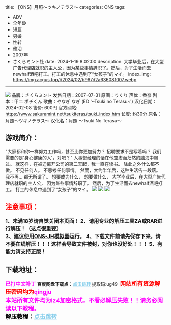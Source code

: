 title: 【ONS】月照〜ツキノテラス〜
categories: ONS
tags:
- ADV
- 全年龄
- 短篇
- 男娘
- 性转
- 催泪
- 2007年
- さくらミント社
date: 2024-1-19 8:02:00
description: 大学毕业后，在大型广告代理店就职的主人公，因为某些事情辞职了。然后，为了生活而去newhalf酒吧打工。打工的休息中遇到了“女孩子”的マイ。
index_img: https://img.acgus.top/i/2024/02/b967d2a636081007.webp
---
![](https://img.acgus.top/i/2024/02/b967d2a636081007.webp)
品牌：さくらミント
发售日期：2007-07-31
原画：りくり
声优：香奈
剧本：甲二 ポチくん
歌曲：やなぎ なぎ (ED '~Tsuki no Terasu~')
汉化日期：2024-02-08 
售价: 600円
官方网站: https://www.sakuramint.net/tsukiteras/tsuki_index.htm
长度: 约30分
原名：月照～ツキノテラス～
汉化名：月照 ～Tsuki No Terasu～

## 游戏简介：
"大家都和你一样努力工作吗，甚至比你更加努力？
招聘要求不是写着吗？
我们需要的是'身心健康的人'，对吧？" 人事部经理的话在他空虚而茫然的脑海中飘过。
就这样，在被迫离开公司的第二天起，我一直在读书。
除此之外什么都不做。
不见任何人。
不思考任何事情。
然而，大约半年后，这种生活告一段落。
我不再...
都无所谓了。
想要成为什么，
想要做什么，
大学毕业后，在大型广告代理店就职的主人公，
因为某些事情辞职了。
然后，为了生活而去newhalf酒吧打工。
打工的休息中遇到了“女孩子”的マイ。
![](https://img.acgus.top/i/2024/02/abe524eb0d081016.webp)
![](https://img.acgus.top/i/2024/02/7daf0301e0081013.webp)
![](https://img.acgus.top/i/2024/02/1e6118d894081010.webp)






## <font color=#FF0000 >注意事项：</font>
<font size=3><b>1、未满18岁请自觉关闭本页面！
2、请用专业的解压工具ZA或RAR进行解压！（这点很重要）           
3、建议使用[ONS-JH模拟器](https://wwi.lanzoui.com/imwAbsndlch)运行。
4、下载文件前请先保存下来，请不要在线解压！！！这样会导致文件被封，对你也没好处！！！
5、有能力请支持正版！</b></font>

## 下载地址：
<font color=#FF00FF size=3><b>已打中文补丁</b></font>
<b>百度网盘下载点：</b><a href="https://pan.baidu.com/s/1NZfHNtnNV60T7wrGw4z9sQ?pwd=ug49" style="color: #87CEEB;"><b>点击跳转</b></a> 提取码:ug49
<a style="padding: 0" href="https://post.qingju.org/AD/"><img style="max-width:100%" src="https://img.acgus.top/i/2024/07/478f689b8021d8d499ab43d21acf137a.gif" alt=""></a>
<b><font color=#FF0000 size=4>网站所有资源解压密码均为</b></font><b><font color=#FF00FF size=4>qingju</font><font color=#FF0000 ></font></b><br><b><font color=#FF00FF size=4>本站所有文件均为lz4加密格式，不看必解压失败！！请务必阅读以下教程。</b></font><br><b><font color=#000 size=4>解压教程：</b><a href="https://post.qingju.org/tutorial/000/" style="color: #87CEEB;"><b>点击跳转</b></a>